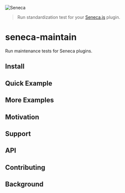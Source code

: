 ![Seneca](http://senecajs.org/files/assets/seneca-logo.png)
> Run standardization test for your [Seneca.js](https://www.npmjs.com/package/seneca) plugin.

# seneca-maintain
Run maintenance tests for Seneca plugins.

## Install

## Quick Example

## More Examples

## Motivation

## Support

## API

## Contributing

## Background
